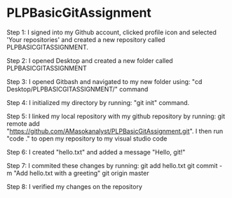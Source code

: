 # PLPBasicGitAssignment

Step 1:
    I signed into my Github account, clicked profile icon and selected 'Your repositories' and created a new repository called PLPBASICGITASSIGNMENT.

Step 2:
    I opened Desktop and created a new folder called PLPBASICGITASSIGNMENT

Step 3:
    I opened Gitbash and navigated to my new folder using: 
    "cd Desktop/PLPBASICGITASSIGNMENT/" command

Step 4:
    I initialized my directory by running:
    "git init" command.

Step 5:
    I linked my local repository with my github repository by running: 
    git remote add "https://github.com/AMasokanalyst/PLPBasicGitAssignment.git". I then run "code ." to open my repository to my visual studio code

Step 6:
    I created "hello.txt" and added a message "Hello, git!"

Step 7:
    I commited these changes by running:
    git add hello.txt
    git commit -m "Add hello.txt with a greeting"
    git origin master

Step 8:
    I verified my changes on the repository